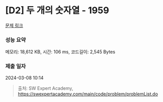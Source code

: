 # [D2] 두 개의 숫자열 - 1959 

[문제 링크](https://swexpertacademy.com/main/code/problem/problemDetail.do?contestProbId=AV5PpoFaAS4DFAUq) 

### 성능 요약

메모리: 18,612 KB, 시간: 106 ms, 코드길이: 2,545 Bytes

### 제출 일자

2024-03-08 10:14



> 출처: SW Expert Academy, https://swexpertacademy.com/main/code/problem/problemList.do